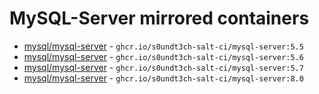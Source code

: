 # MySQL-Server mirrored containers

- [mysql/mysql-server](https://hub.docker.com/r/mysql/mysql-server/tags?name=5.5) - `ghcr.io/s0undt3ch-salt-ci/mysql-server:5.5`
- [mysql/mysql-server](https://hub.docker.com/r/mysql/mysql-server/tags?name=5.6) - `ghcr.io/s0undt3ch-salt-ci/mysql-server:5.6`
- [mysql/mysql-server](https://hub.docker.com/r/mysql/mysql-server/tags?name=5.7) - `ghcr.io/s0undt3ch-salt-ci/mysql-server:5.7`
- [mysql/mysql-server](https://hub.docker.com/r/mysql/mysql-server/tags?name=8.0) - `ghcr.io/s0undt3ch-salt-ci/mysql-server:8.0`
